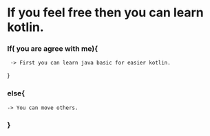 # If you feel free then you can learn kotlin.
### If( you are agree with me){
     -> First you can learn java basic for easier kotlin.
 }
 ### else{
    -> You can move others.
### }
